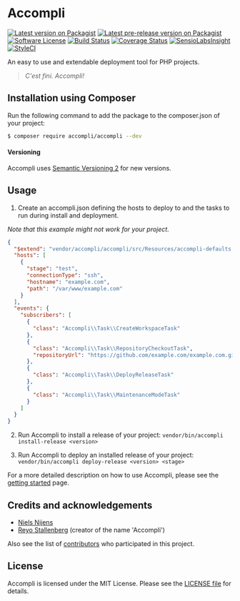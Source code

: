 # Accompli

[![Latest version on Packagist][ico-version]][link-version]
[![Latest pre-release version on Packagist][ico-pre-release-version]][link-version]
[![Software License][ico-license]](LICENSE.md)
[![Build Status][ico-build]][link-build]
[![Coverage Status][ico-coverage]][link-coverage]
[![SensioLabsInsight][ico-security]][link-security]
[![StyleCI][ico-code-style]][link-code-style]

An easy to use and extendable deployment tool for PHP projects.

> *C'est fini. Accompli!*

## Installation using Composer

Run the following command to add the package to the composer.json of your project:

``` bash
$ composer require accompli/accompli --dev
```

#### Versioning
Accompli uses [Semantic Versioning 2](http://semver.org/) for new versions.

## Usage
1. Create an accompli.json defining the hosts to deploy to and the tasks to run during install and deployment.

  *Note that this example might not work for your project.*

  ``` json
  {
    "$extend": "vendor/accompli/accompli/src/Resources/accompli-defaults.json",
    "hosts": [
      {
        "stage": "test",
        "connectionType": "ssh",
        "hostname": "example.com",
        "path": "/var/www/example.com"
      }
    ],
    "events": {
      "subscribers": [
        {
          "class": "Accompli\\Task\\CreateWorkspaceTask"
        },
        {
          "class": "Accompli\\Task\\RepositoryCheckoutTask",
          "repositoryUrl": "https://github.com/example.com/example.com.git"
        },
        {
          "class": "Accompli\\Task\\DeployReleaseTask"
        },
        {
          "class": "Accompli\\Task\\MaintenanceModeTask"
        }
      ]
    }
  }
  ```

2. Run Accompli to install a release of your project: `vendor/bin/accompli install-release <version>`

3. Run Accompli to deploy an installed release of your project: `vendor/bin/accompli deploy-release <version> <stage>`

For a more detailed description on how to use Accompli, please see the [getting started][link-documentation] page.

## Credits and acknowledgements

- [Niels Nijens][link-author]
- [Reyo Stallenberg][link-author-name] \(creator of the name 'Accompli'\)

Also see the list of [contributors][link-contributors] who participated in this project.

## License

Accompli is licensed under the MIT License. Please see the [LICENSE file](LICENSE.md) for details.

[ico-version]: https://img.shields.io/packagist/v/accompli/accompli.svg
[ico-pre-release-version]: https://img.shields.io/packagist/vpre/accompli/accompli.svg
[ico-license]: https://img.shields.io/badge/license-MIT-brightgreen.svg
[ico-build]: https://travis-ci.org/accompli/accompli.svg?branch=master
[ico-coverage]: https://coveralls.io/repos/accompli/accompli/badge.svg?branch=master
[ico-security]: https://img.shields.io/sensiolabs/i/5b884e85-bb11-4847-b212-e3aaace39a26.svg
[ico-code-style]: https://styleci.io/repos/32416744/shield?style=flat

[link-version]: https://packagist.org/packages/accompli/accompli
[link-build]: https://travis-ci.org/accompli/accompli
[link-coverage]: https://coveralls.io/r/accompli/accompli?branch=master
[link-security]: https://insight.sensiolabs.com/projects/5b884e85-bb11-4847-b212-e3aaace39a26
[link-code-style]: https://styleci.io/repos/32416744
[link-documentation]: https://github.com/accompli/accompli/blob/master/docs/01-Getting-started.md
[link-author]: https://github.com/niels-nijens
[link-author-name]: https://github.com/reyostallenberg
[link-contributors]: https://github.com/accompli/accompli/contributors

